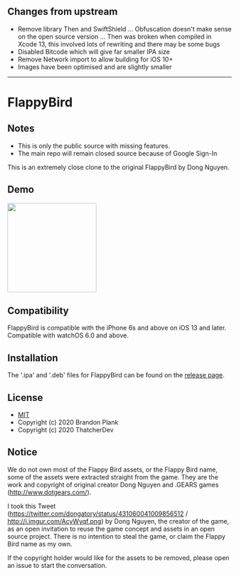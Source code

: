 ## Changes from upstream
- Remove library Then and SwiftShield
... Obfuscation doesn't make sense on the open source version
... Then was broken when compiled in Xcode 13, this involved lots of rewriting and there may be some bugs
- Disabled Bitcode which will give far smaller IPA size
- Remove Network import to allow building for iOS 10+
- Images have been optimised and are slightly smaller
---
# FlappyBird

## Notes
* This is only the public source with missing features.
* The main repo will remain closed source because of Google Sign-In

This is an extremely close clone to the original FlappyBird by Dong Nguyen.

## Demo
<img src="demo/demo.gif" width="200">

## Compatibility
FlappyBird is compatible with the iPhone 6s and above on iOS 13 and later.
Compatible with watchOS 6.0 and above.

## Installation
The '.ipa' and '.deb' files for FlappyBird can be found on the [release page](https://github.com/brandonplank/flappybird/releases).

## License
- [MIT](https://choosealicense.com/licenses/mit/)
- Copyright (c) 2020 Brandon Plank
- Copyright (c) 2020 ThatcherDev

## Notice
We do not own most of the Flappy Bird assets, or the Flappy Bird name, some of the assets
were extracted straight from the game. They are the work and copyright of original 
creator Dong Nguyen and .GEARS games (http://www.dotgears.com/).

I took this Tweet (https://twitter.com/dongatory/status/431060041009856512 /
http://i.imgur.com/AcyWyqf.png) by Dong Nguyen, the creator of the game, as an open 
invitation to reuse the game concept and assets in an open source project. 
There is no intention to steal the game, or claim the Flappy Bird name as my own.

If the copyright holder would like for the assets to be removed, please open an 
issue to start the conversation.

